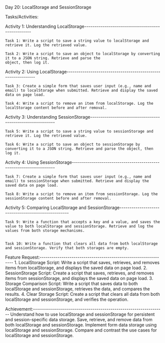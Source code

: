 Day 20: LocalStorage and SessionStorage

Tasks/Activities:

Activity 1: Understanding LocalStorage---------------------------------------------------

    Task 1: Write a script to save a string value to localStorage and retrieve it. Log the retrieved value.

    Task 2: Write a script to save an object to localStorage by converting it to a JSON string. Retrieve and parse the 
    object, then log it.

Activity 2: Using LocalStorage--------------------------------------------------------------

    Task 3: Create a simple form that saves user input (e.g., name and email) to localStorage when submitted. Retrieve and display the saved data on page load. 

    Task 4: Write a script to remove an item from localStorage. Log the localStorage content before and after removal.

Activity 3: Understanding SessionStorage------------------------------------------------------------

    Task 5: Write a script to save a string value to sessionStorage and retrieve it. Log the retrieved value.

    Task 6: Write a script to save an object to sessionStorage by converting it to a JSON string. Retrieve and parse the object, then log it.

Activity 4: Using SessionStorage---------------------------------------------------------------------

    Task 7: Create a simple form that saves user input (e.g., name and email) to sessionStorage when submitted. Retrieve and display the saved data on page load.

    Task 8: Write a script to remove an item from sessionStorage. Log the sessionStorage content before and after removal.

Activity 5: Comparing LocalStorage and SessionStorage----------------------------------------------------

    Task 9: Write a function that accepts a key and a value, and saves the value to both localStorage and sessionStorage. Retrieve and log the values from both storage mechanisms.
    

    Task 10: Write a function that clears all data from both localStorage and sessionStorage. Verify that both storages are empty.

Feature Request:----------------------------------------------------------------
    1. LocalStorage Script: Write a script that saves, retrieves, and removes items from localStorage, and displays the saved data on page load.
    2. SessionStorage Script: Create a script that saves, retrieves, and removes items from sessionStorage, and displays the saved data on page load.
    3. Storage Comparison Script: Write a script that saves data to both localStorage and sessionStorage, retrieves the data, and compares the results. 
    4. Clear Storage Script: Create a script that clears all data from both localStorage and sessionStorage, and verifies the operation.

Achievement:------------------------------------------------------------------
    Understand how to use localStorage and sessionStorage for persistent and session-specific data storage.
    Save, retrieve, and remove data from both localStorage and sessionStorage.
    Implement form data storage using localStorage and sessionStorage.
    Compare and contrast the use cases for localStorage and sessionStorage.